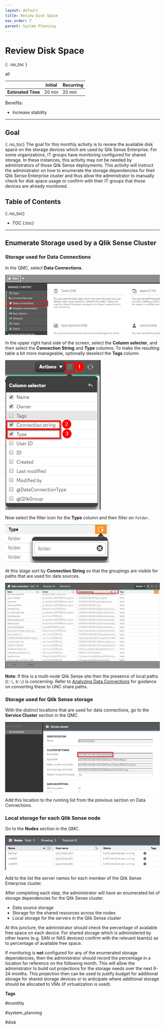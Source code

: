 ```yaml
---
layout: default
title: Review Disk Space
nav_order: 7
parent: System Planning
---
```


# Review Disk Space
{: .no_toc }

<span class="label all">all</span>

|                                  		                      | Initial     | Recurring  |
|-----------------------------------------------------------|-------------|------------|
| <i class="far fa-clock fa-sm"></i> **Estimated Time**     | 20 min      | 20 min     |

Benefits:

  - Increase stability
  
-------------------------

## Goal
{:.no_toc}
The goal for this monthly activity is to review the available disk space on the storage devices which are used by Qlik Sense Enterprise. For some organizations, IT groups have monitoring configured for shared storage. In these instances, this activity may not be needed by administrators of those Qlik Sense deployments. This activity will instruct the administrator on how to enumerate the storage dependencies for their Qlik Sense Enterprise cluster and thus allow the administrator to manually check for disk space usage or confirm with their IT groups that those devices are already monitored.

## Table of Contents
{:.no_toc}

* TOC
{:toc}
-------------------------

## Enumerate Storage used by a Qlik Sense Cluster <i class="fas fa-dolly-flatbed fa-xs" title="Shipped | Native Capability"></i>

### Storage used for Data Connections

In the QMC, select **Data Connections**.

[![storage-1.png](images/storage-1.png)](https://raw.githubusercontent.com/qs-admin-guide/qs-admin-guide/master/docs/system_planning/images/storage-1.png)

In the upper right hand side of the screen, select the **Column selector**, and then select the **Connection String** and **Type** columns. To make the resulting table a bit more manageable, optionally deselect the **Tags** column.

[![storage-2.png](images/storage-2.png)](https://raw.githubusercontent.com/qs-admin-guide/qs-admin-guide/master/docs/system_planning/images/storage-2.png)

Now select the filter icon for the **Type** column and then filter on `folder`.

[![storage-3.png](images/storage-3.png)](https://raw.githubusercontent.com/qs-admin-guide/qs-admin-guide/master/docs/system_planning/images/storage-3.png)

At this stage sort by **Connection String** so that the groupings are visible for paths that are used for data sources.

[![storage-4.png](images/storage-4.png)](https://raw.githubusercontent.com/qs-admin-guide/qs-admin-guide/master/docs/system_planning/images/storage-4.png)

**Note**: If this is a multi-node Qlik Sense site then the presence of local paths (`C:\`, `D:\`) is concerning. Refer to [Analyzing Data Connections](..\asset_management\data_connections\analyze_data_connections.html) for guidance on converting these to UNC share paths.

### Storage used for Qlik Sense storage

With the distinct locations that are used for data connections, go to the **Service Cluster** section in the QMC.

[![storage-5.png](images/storage-5.png)](https://raw.githubusercontent.com/qs-admin-guide/qs-admin-guide/master/docs/system_planning/images/storage-5.png)

Add this location to the running list from the previous section on Data Connections.

### Local storage for each Qlik Sense node

Go to the **Nodes** section in the QMC.

[![storage-6.png](images/storage-6.png)](https://raw.githubusercontent.com/qs-admin-guide/qs-admin-guide/master/docs/system_planning/images/storage-6.png)

Add to the list the server names for each member of the Qlik Sense Enterprise cluster.

After completing each step, the administrator will have an enumerated list of storage dependencies for the Qlik Sense cluster.

- Data source storage
- Storage for the shared resources across the nodes
- Local storage for the servers in the Qlik Sense cluster

At this juncture, the administrator should check the percentage of available free space on each device. For shared storage which is administered by other teams (e.g. SAN or NAS devices) confirm with the relevant team(s) as to percentage of available free space.

If monitoring is **not** configured for any of the enumerated storage dependencies, then the administrator should record the percentage in a location for reference on the following month. This will allow the administrator to build out projections for the storage needs over the next 6-24 months. This projection then can be used to justify budget for additional storage for shared storage devices or to anticipate where additional storage should be allocated to VMs (if virtualization is used).

**Tags**

#monthly

#system_planning

#disk

&nbsp;
